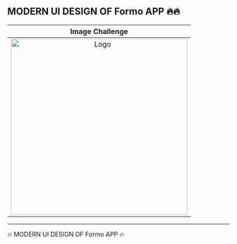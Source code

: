 <h2>MODERN UI DESIGN OF Formo  APP  🔥🔥</h2>




<table>
<thead>
 
<tr>
  
  
  <th align="center">Image Challenge</th>


</tr>
  
</thead>

<tbody>
  
<tr>
  
  <td align="center">
   <a target="_blank" rel="" href="https://user-images.githubusercontent.com/69757558/227772511-2b093909-e149-4272-9b42-f2d220ba776a.png">
   <img src="https://raw.githubusercontent.com/abenkoula71/new-project/main/Screenshot%202023-04-23%20035038.png" alt="Logo" with="200" height="400"/>
   </a>
  </td>
   

 
 </tr>
  
  
</tbody>
  
  
</table>


<hr>






 🔥 MODERN UI DESIGN OF Formo APP  🔥
